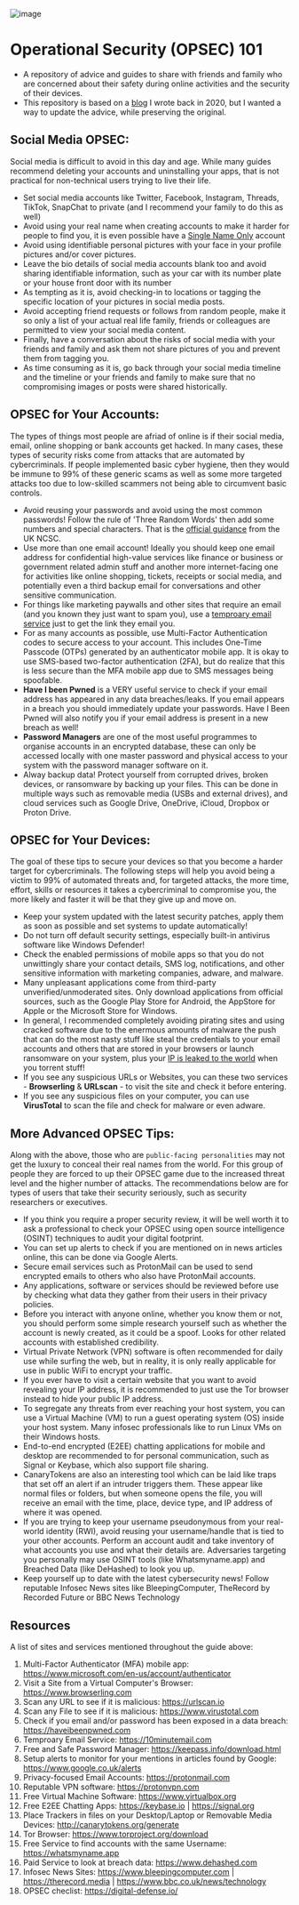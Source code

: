 ![image](https://github.com/BushidoUK/Operational-Security-101/assets/59974887/dfdb74dc-3e4c-4d4f-99cf-85e70baaf914)

# Operational Security (OPSEC) 101
- A repository of advice and guides to share with friends and family who are concerned about their safety during online activities and the security of their devices.
- This repository is based on a [blog](https://blog.bushidotoken.net/2020/12/operational-security-tips-and-tricks.html) I wrote back in 2020, but I wanted a way to update the advice, while preserving the original.

## Social Media OPSEC:

Social media is difficult to avoid in this day and age. While many guides recommend deleting your accounts and uninstalling your apps, that is not practical for non-technical users trying to live their life.

- Set social media accounts like Twitter, Facebook, Instagram, Threads, TikTok, SnapChat to private (and I recommend your family to do this as well)
- Avoid using your real name when creating accounts to make it harder for people to find you, it is even possible have a [Single Name Only](https://www.wikihow.com/Make-a-Single-Name-Account-on-Facebook) account 
- Avoid using identifiable personal pictures with your face in your profile pictures and/or cover pictures.
- Leave the bio details of social media accounts blank too and avoid sharing identifiable information, such as your car with its number plate or your house front door with its number
- As tempting as it is, avoid checking-in to locations or tagging the specific location of your pictures in social media posts.
- Avoid accepting friend requests or follows from random people, make it so only a list of your actual real life family, friends or colleagues are permitted to view your social media content.
- Finally, have a conversation about the risks of social media with your friends and family and ask them not share pictures of you and prevent them from tagging you.
- As time consuming as it is, go back through your social media timeline and the timeline or your friends and family to make sure that no compromising images or posts were shared historically.

## OPSEC for Your Accounts:

The types of things most people are afriad of online is if their social media, email, online shopping or bank accounts get hacked. In many cases, these types of security risks come from attacks that are automated by cybercriminals. If people implemented basic cyber hygiene, then they would be immune to 99% of these generic scams as well as some more targeted attacks too due to low-skilled scammers not being able to circumvent basic controls.

- Avoid reusing your passwords and avoid using the most common passwords! Follow the rule of 'Three Random Words' then add some numbers and special characters. That is the [official guidance](https://www.ncsc.gov.uk/collection/top-tips-for-staying-secure-online/three-random-words) from the UK NCSC.
- Use more than one email account! Ideally you should keep one email address for confidential high-value services like finance or business or government related admin stuff and another more internet-facing one for activities like online shopping, tickets, receipts or social media, and potentially even a third backup email for conversations and other sensitive communication.
- For things like marketing paywalls and other sites that require an email (and you known they just want to spam you), use a [temproary email service](https://10minutemail.com/) just to get the link they email you.
- For as many accounts as possible, use Multi-Factor Authentication codes to secure access to your account. This includes One-Time Passcode (OTPs) generated by an authenticator mobile app. It is okay to use SMS-based two-factor authentication (2FA), but do realize that this is less secure than the MFA mobile app due to SMS messages being spoofable.
- **Have I been Pwned** is a VERY useful service to check if your email address has appeared in any data breaches/leaks. If you email appears in a breach you should immediately update your passwords. Have I Been Pwned will also notify you if your email address is present in a new breach as well!
- **Password Managers** are one of the most useful programmes to organise accounts in an encrypted database, these can only be accessed locally with one master password and physical access to your system with the password manager software on it.
- Alway backup data! Protect yourself from corrupted drives, broken devices, or ransomware by backing up your files. This can be done in multiple ways such as removable media (USBs and external drives), and cloud services such as Google Drive, OneDrive, iCloud, Dropbox or Proton Drive.

## OPSEC for Your Devices:

The goal of these tips to secure your devices so that you become a harder target for cybercriminals. The following steps will help you avoid being a victim to 99% of automated threats and, for targeted attacks, the more time, effort, skills or resources it takes a cybercriminal to compromise you, the more likely and faster it will be that they give up and move on.

- Keep your system updated with the latest security patches, apply them as soon as possible and set systems to update automatically!
- Do not turn off default security settings, especially built-in antivirus software like Windows Defender!
- Check the enabled permissions of mobile apps so that you do not unwittingly share your contact details, SMS log, notifications, and other sensitive information with marketing companies, adware, and malware. 
- Many unpleasant applications come from third-party unverified/unmoderated sites. Only download applications from official sources, such as the Google Play Store for Android, the AppStore for Apple or the Microsoft Store for Windows.
- In general, I recommended completely avoiding pirating sites and using cracked software due to the enermous amounts of malware the push that can do the most nasty stuff like steal the credentials to your email accounts and others that are stored in your browsers or launch ransomware on your system, plus your [IP is leaked to the world](https://iknowwhatyoudownload.com/en/contacts/) when you torrent stuff!
- If you see any suspicious URLs or Websites, you can these two services - **Browserling** & **URLscan** - to visit the site and check it before entering.
- If you see any suspicious files on your computer, you can use **VirusTotal** to scan the file and check for malware or even adware.

## More Advanced OPSEC Tips:

Along with the above, those who are `public-facing personalities` may not get the luxury to conceal their real names from the world. For this group of people they are forced to up their OPSEC game
due to the increased threat level and the higher number of attacks. The recommendations below are for types of users that take their security seriously, such as security researchers or executives.

- If you think you require a proper security review, it will be well worth it to ask a professional to check your OPSEC using open source intelligence (OSINT) techniques to audit your digital footprint.
- You can set up alerts to check if you are mentioned on in news articles online, this can be done via Google Alerts.
- Secure email services such as ProtonMail can be used to send encrypted emails to others who also have ProtonMail accounts.
- Any applications, software or services should be reviewed before use by checking what data they gather from their users in their privacy policies.
- Before you interact with anyone online, whether you know them or not, you should perform some simple research yourself such as whether the account is newly created, as it could be a spoof. Looks for other related accounts with established credibility.
- Virtual Private Network (VPN) software is often recommended for daily use while surfing the web, but in reality, it is only really applicable for use in public WiFi to encrypt your traffic.
- If you ever have to visit a certain website that you want to avoid revealing your IP address, it is recommended to just use the Tor browser instead to hide your public IP address.
- To segregate any threats from ever reaching your host system, you can use a Virtual Machine (VM) to run a guest operating system (OS) inside your host system. Many infosec professionals like to run Linux VMs on their Windows hosts.
- End-to-end encrypted (E2EE) chatting applications for mobile and desktop are recommended to for personal communication, such as Signal or Keybase, which also support file sharing.
- CanaryTokens are also an interesting tool which can be laid like traps that set off an alert if an intruder triggers them. These appear like normal files or folders, but when someone opens the file, you will receive an email with the time, place, device type, and IP address of where it was opened.
- If you are trying to keep your username pseudonymous from your real-world identity (RWI), avoid reusing your username/handle that is tied to your other accounts. Perform an account audit and take inventory of what accounts you use and what their details are. Adversaries targeting you personally may use OSINT tools (like Whatsmyname.app) and Breached Data (like DeHashed) to look you up.
- Keep yourself up to date with the latest cybersecurity news! Follow reputable Infosec News sites like BleepingComputer, TheRecord by Recorded Future or BBC News Technology

## Resources

A list of sites and services mentioned throughout the guide above:

1. Multi-Factor Authenticator (MFA) mobile app: https://www.microsoft.com/en-us/account/authenticator
2. Visit a Site from a Virtual Computer's Browser: https://www.browserling.com
3. Scan any URL to see if it is malicious: https://urlscan.io
4. Scan any File to see if it is malicious: https://www.virustotal.com
5. Check if you email and/or password has been exposed in a data breach: https://haveibeenpwned.com
6. Temproary Email Service: https://10minutemail.com
7. Free and Safe Password Manager: https://keepass.info/download.html
8. Setup alerts to monitor for your mentions in articles found by Google: https://www.google.co.uk/alerts
9. Privacy-focused Email Accounts: https://protonmail.com
10. Reputable VPN software: https://protonvpn.com
11. Free Virtual Machine Software: https://www.virtualbox.org
12. Free E2EE Chatting Apps: https://keybase.io | https://signal.org
14. Place Trackers in files on your Desktop/Laptop or Removable Media Devices: http://canarytokens.org/generate
15. Tor Browser: https://www.torproject.org/download
16. Free Service to find accounts with the same Username: https://whatsmyname.app
17. Paid Service to look at breach data: https://www.dehashed.com
18. Infosec News Sites: https://www.bleepingcomputer.com | https://therecord.media | https://www.bbc.co.uk/news/technology
19. OPSEC checlist: https://digital-defense.io/
